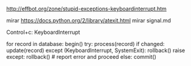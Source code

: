 http://effbot.org/zone/stupid-exceptions-keyboardinterrupt.htm

mirar https://docs.python.org/2/library/atexit.html
mirar signal.md

Control+c:
KeyboardInterrupt



for record in database:
    begin()
    try:
        process(record)
        if changed:
            update(record)
    except (KeyboardInterrupt, SystemExit):
        rollback()
        raise
    except:
        rollback()
        # report error and proceed
    else:
        commit()
